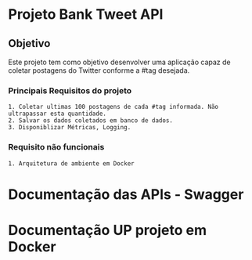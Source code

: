 # Projeto Bank Tweet API
## Objetivo
Este projeto tem como objetivo desenvolver uma aplicação capaz de coletar postagens do Twitter conforme a #tag desejada.
### Principais Requisitos do projeto
    1. Coletar ultimas 100 postagens de cada #tag informada. Não ultrapassar esta quantidade.
    2. Salvar os dados coletados em banco de dados.
    3. Disponiblizar Métricas, Logging.
### Requisito não funcionais
    1. Arquitetura de ambiente em Docker

#
# Documentação das APIs - Swagger
# Documentação UP projeto em Docker
